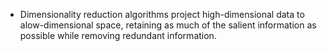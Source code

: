 

* Dimensionality reduction algorithms project high-dimensional data to alow-dimensional space, retaining as much of the salient information as possible while removing redundant information.